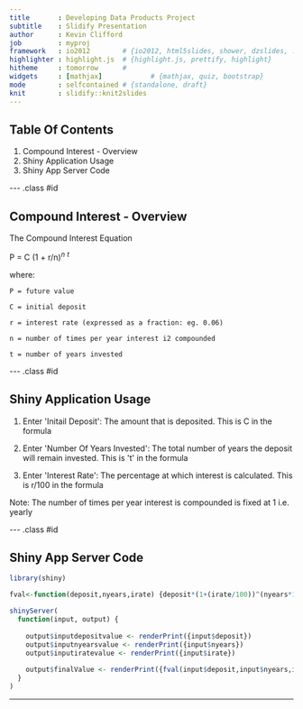 ```yaml
---
title       : Developing Data Products Project
subtitle    : Slidify Presentation
author      : Kevin Clifford
job         : myproj
framework   : io2012        # {io2012, html5slides, shower, dzslides, ...}
highlighter : highlight.js  # {highlight.js, prettify, highlight}
hitheme     : tomorrow      # 
widgets     : [mathjax]            # {mathjax, quiz, bootstrap}
mode        : selfcontained # {standalone, draft}
knit        : slidify::knit2slides
---
```


## Table Of Contents

1. Compound Interest - Overview
2. Shiny Application Usage 
3. Shiny App Server Code

--- .class #id 

## Compound Interest - Overview


The Compound Interest Equation


P = C (1 + r/n)$^n$ $^t$


where:

    P = future value
    
    C = initial deposit
    
    r = interest rate (expressed as a fraction: eg. 0.06)
    
    n = number of times per year interest i2 compounded
    
    t = number of years invested


--- .class #id 

## Shiny Application Usage


1. Enter 'Initail Deposit': The amount that is deposited. This is C in the formula

2. Enter 'Number Of Years Invested': The total number of years the deposit will remain invested. This is 't' in the formula

3. Enter 'Interest Rate': The percentage at which interest is calculated. This is r/100 in the formula

Note: The number of times per year interest is compounded is fixed at 1 i.e. yearly


--- .class #id 

## Shiny App Server Code


```r
library(shiny) 

fval<-function(deposit,nyears,irate) {deposit*(1+(irate/100))^(nyears*12)}

shinyServer(
  function(input, output) {
    
    output$inputdepositvalue <- renderPrint({input$deposit})
    output$inputnyearsvalue <- renderPrint({input$nyears})
    output$inputiratevalue <- renderPrint({input$irate})
    
    output$finalValue <- renderPrint({fval(input$deposit,input$nyears,input$irate)})
  }
)
```
---
